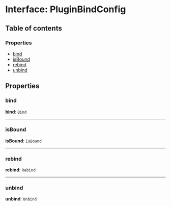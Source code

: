 # Interface: PluginBindConfig

## Table of contents

### Properties

* [bind](/en/auto-docs/playground-react/interfaces/PluginBindConfig.md#bind)
* [isBound](/en/auto-docs/playground-react/interfaces/PluginBindConfig.md#isbound)
* [rebind](/en/auto-docs/playground-react/interfaces/PluginBindConfig.md#rebind)
* [unbind](/en/auto-docs/playground-react/interfaces/PluginBindConfig.md#unbind)

## Properties

### bind

**bind**: `Bind`

***

### isBound

**isBound**: `IsBound`

***

### rebind

**rebind**: `Rebind`

***

### unbind

**unbind**: `Unbind`
